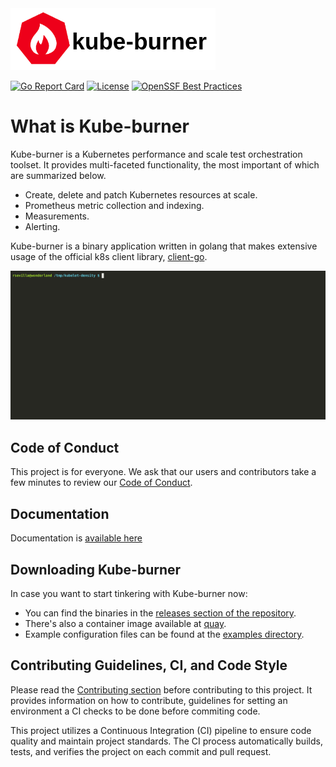 <img src='./media/horizontal/kube-burner-horizontal-color.png' width='65%'>

[![Go Report Card](https://goreportcard.com/badge/github.com/kube-burner/kube-burner)](https://goreportcard.com/report/github.com/kube-burner/kube-burner)
[![License](https://img.shields.io/badge/License-Apache%202.0-blue.svg)](https://opensource.org/licenses/Apache-2.0)
[![OpenSSF Best Practices](https://www.bestpractices.dev/projects/8264/badge)](https://www.bestpractices.dev/projects/8264)

# What is Kube-burner

Kube-burner is a Kubernetes performance and scale test orchestration toolset. It provides multi-faceted functionality, the most important of which are summarized below.

- Create, delete and patch Kubernetes resources at scale.
- Prometheus metric collection and indexing.
- Measurements.
- Alerting.

Kube-burner is a binary application written in golang that makes extensive usage of the official k8s client library, [client-go](https://github.com/kubernetes/client-go).

![Demo](docs/media/demo.gif)

## Code of Conduct

This project is for everyone. We ask that our users and contributors take a few minutes to review our [Code of Conduct](CODE_OF_CONDUCT.md).

## Documentation

Documentation is [available here](https://kube-burner.github.io/kube-burner/)

## Downloading Kube-burner

In case you want to start tinkering with Kube-burner now:

- You can find the binaries in the [releases section of the repository](https://github.com/kube-burner/kube-burner/releases).
- There's also a container image available at [quay](https://quay.io/repository/kube-burner/kube-burner?tab=tags).
- Example configuration files can be found at the [examples directory](./examples).

## Contributing Guidelines, CI, and Code Style

Please read the [Contributing section](https://kube-burner.github.io/kube-burner/latest/contributing/) before contributing to this project. It provides information on how to contribute, guidelines for setting an environment a CI checks to be done before commiting code.

This project utilizes a Continuous Integration (CI) pipeline to ensure code quality and maintain project standards. The CI process automatically builds, tests, and verifies the project on each commit and pull request.
